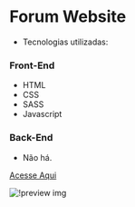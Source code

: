 # Forum Website

- Tecnologias utilizadas:

### Front-End

- HTML
- CSS
- SASS
- Javascript

### Back-End

- Não há.

[Acesse Aqui](https://forum-ten-olive.vercel.app/)

![!preview img](https://i.imgur.com/wEUWnyn.png)
